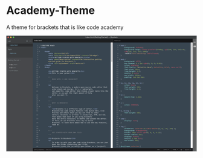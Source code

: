 # Academy-Theme
A theme for brackets that is like code academy

![image](https://github.com/IsaacWeaver/Academy-Theme/blob/master/screenshot.PNG)
